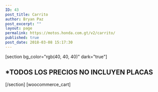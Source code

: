 ```yaml
---
ID: 43
post_title: Carrito
author: Bryan Paz
post_excerpt: ""
layout: page
permalink: https://motos.honda.com.gt/v2/carrito/
published: true
post_date: 2018-03-08 15:17:30
---
```

[section bg_color="rgb(40, 40, 40)" dark="true"]

<h2 class="text-center">*TODOS LOS PRECIOS NO INCLUYEN PLACAS</h2>

[/section]
[woocommerce_cart]